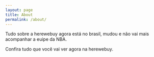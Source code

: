 ```yaml
---
layout: page
title: About
permalink: /about/
---
```


Tudo sobre a herewebuy agora está no brasil, mudou e não vai mais acompanhar a euipe da NBA.

Confira tudo que você vai ver agora na herewebuy.

